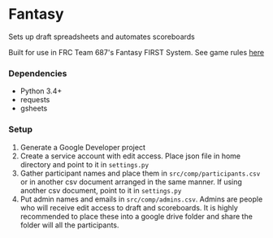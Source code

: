 # Fantasy

Sets up draft spreadsheets and automates scoreboards

Built for use in FRC Team 687's Fantasy FIRST System. See game rules [here](https://docs.google.com/document/d/1XDRi5UZszs_nBqM6RU9CGxQQGKnNz4FOEwigU6gbvTY/edit?usp=sharing)

### Dependencies
- Python 3.4+
- requests
- gsheets

### Setup
1. Generate a Google Developer project
2. Create a service account with edit access. Place json file in home directory and point to it in `settings.py`
3. Gather participant names and place them in `src/comp/participants.csv` or in another csv document arranged in the same manner. If using another csv document, point to it in `settings.py`
4. Put admin names and emails in `src/comp/admins.csv`. Admins are people who will receive edit access to draft and scoreboards. It is highly recommended to place these into a google drive folder and share the folder will all the participants.
